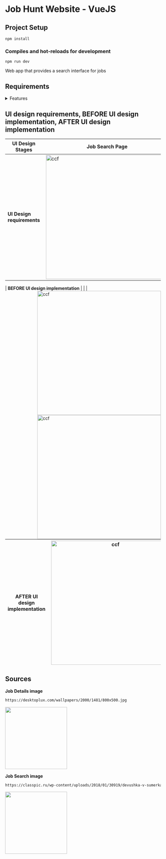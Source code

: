 # Job Hunt Website - VueJS

## Project Setup

```npm
npm install
```
### Compiles and hot-reloads for development

```npm
npm run dev
```

Web app that provides a search interface for jobs

## Requirements

<details> <summary> Features </summary>

- [x] Fetch job data from a mock API, using the JSON Provided to you.
- [x] Use VueJS to implement the front-end functionality.
- [x] Use Tailwind CSS,
- [x] Use Bootstrap, or a framework that you are comfortable with to make the web page mobile responsive.
- [x] Implement a search bar that allows the user to search for jobs by title. 
- [x] The search results should update dynamically as the user types.
- [x] Implement a dropdown for the Sort By field, with options to filter by highest salary and latest date. 
- [x] The search results should dynamically change on selection.
- [ ] Implement checkboxes that allow the user to filter the search results by category.
- [x] The categories should be fetched dynamically from the API data. 
- [x] The search results should dynamically change on selection.



<details><summary> Use VueJS to implement the front-end functionality. </summary>
<details> <summary> Job Search: </summary> 

- [x] Search by Job title
- [x] Sort by Date
- [x] Category sorting 
- [x] Display Job specifications: title, job ID - <span style="background-color: #FF0000"> not provided </span> , salary, posted <span style="background-color:#FFFF00"> X </span> days ago

</details>

<details> <summary> Job Details: </summary>

 Display the selected job in new page:
  
**1 Box**

  - [x] Job title
  - [x] Job ID - <span style="background-color: #FF0000"> not provided </span> 
  - [x] Location
  - [x] Salary
  - [x] Posted <span style="background-color:#FFFF00"> X </span> days ago

**2 Box**

- [x] Job description
- [x] Apply button

</details>

</details>

</details>

## UI design requirements, BEFORE UI design implementation, AFTER UI design implementation

| UI Design Stages| Job Search Page | Job Details Page | 
|------|------|------|
| **UI Design requirements**| <img alt="ccf" align="right" src="https://user-images.githubusercontent.com/74015697/227816642-6d75e362-3009-41a6-a146-88af4cbd07b3.png" width="400"> | <img alt="ccf" align="right" src="https://user-images.githubusercontent.com/74015697/227816591-568568db-3994-4527-8a2b-14522452e6ba.png" width="400"> |

| **BEFORE UI design implementation** | <img alt="ccf" align="right" src="https://user-images.githubusercontent.com/74015697/227816969-7a5013af-c361-4eac-806f-b8784c53b782.png" width="400"> | <img alt="ccf" align="right" src="https://user-images.githubusercontent.com/74015697/227817020-0c4d6c18-ae40-4f4e-93e6-442c50b22a35.png" width="400"> |

| **AFTER UI design implementation** | <img alt="ccf" align="right" src="" width="400"> | <img alt="ccf" align="right" src="" width="400"> |
|------|------|------|


## Sources

**Job Details image**

```html
https://desktoplux.com/wallpapers/2000/1481/800x500.jpg
```

<kbd>
<img src="https://desktoplux.com/wallpapers/2000/1481/800x500.jpg" width="200"/></kbd>

**Job Search image**

```html
https://classpic.ru/wp-content/uploads/2018/01/30919/devushka-v-sumerkah-derzhit-na-vytjanutyh-rukah-bengalskij-ogon.jpg
```

<kbd>
<img src="https://classpic.ru/wp-content/uploads/2018/01/30919/devushka-v-sumerkah-derzhit-na-vytjanutyh-rukah-bengalskij-ogon.jpg" width="200" /></kbd>
